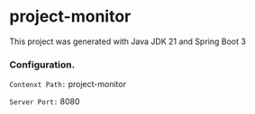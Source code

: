 # project-monitor
This project was generated with Java JDK 21 and Spring Boot 3

### Configuration.
`Contenxt Path:` project-monitor

`Server Port:` 8080